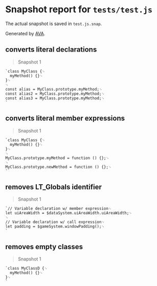 # Snapshot report for `tests/test.js`

The actual snapshot is saved in `test.js.snap`.

Generated by [AVA](https://avajs.dev).

## converts literal declarations

> Snapshot 1

    `class MyClass {␊
      myMethod() {}␊
    }␊
    ␊
    const alias = MyClass.prototype.myMethod;␊
    const alias2 = MyClass.prototype.myMethod;␊
    const alias3 = MyClass.prototype.myMethod;␊
    `

## converts literal member expressions

> Snapshot 1

    `class MyClass {␊
      myMethod() {}␊
    }␊
    ␊
    MyClass.prototype.myMethod = function () {};␊
    ␊
    MyClass.prototype.newMethod = function () {};␊
    `

## removes LT_Globals identifier

> Snapshot 1

    `// Variable declaration w/ member expression␊
    let uiAreaWidth = $dataSystem.uiAreaWidth.uiAreaWidth;␊
    ␊
    // Variable declaration w/ call expression␊
    let padding = $gameSystem.windowPadding();␊
    `

## removes empty classes

> Snapshot 1

    `class MyClassD {␊
      myMethod() {}␊
    }␊
    `

